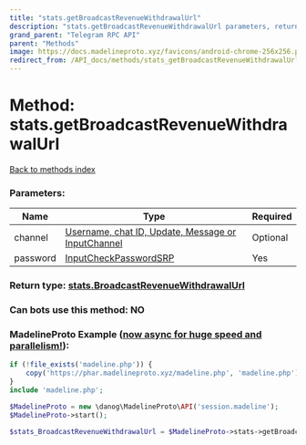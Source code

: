 ```yaml
---
title: "stats.getBroadcastRevenueWithdrawalUrl"
description: "stats.getBroadcastRevenueWithdrawalUrl parameters, return type and example"
grand_parent: "Telegram RPC API"
parent: "Methods"
image: https://docs.madelineproto.xyz/favicons/android-chrome-256x256.png
redirect_from: /API_docs/methods/stats_getBroadcastRevenueWithdrawalUrl.html
---
```

# Method: stats.getBroadcastRevenueWithdrawalUrl
[Back to methods index](index.html)



### Parameters:

| Name     |    Type       | Required |
|----------|---------------|----------|
|channel|[Username, chat ID, Update, Message or InputChannel](/API_docs/types/InputChannel.html) | Optional|
|password|[InputCheckPasswordSRP](/API_docs/types/InputCheckPasswordSRP.html) | Yes|


### Return type: [stats.BroadcastRevenueWithdrawalUrl](/API_docs/types/stats.BroadcastRevenueWithdrawalUrl.html)

### Can bots use this method: **NO**


### MadelineProto Example ([now async for huge speed and parallelism!](https://docs.madelineproto.xyz/docs/ASYNC.html)):


```php
if (!file_exists('madeline.php')) {
    copy('https://phar.madelineproto.xyz/madeline.php', 'madeline.php');
}
include 'madeline.php';

$MadelineProto = new \danog\MadelineProto\API('session.madeline');
$MadelineProto->start();

$stats_BroadcastRevenueWithdrawalUrl = $MadelineProto->stats->getBroadcastRevenueWithdrawalUrl(channel: $InputChannel, password: $InputCheckPasswordSRP, );
```

